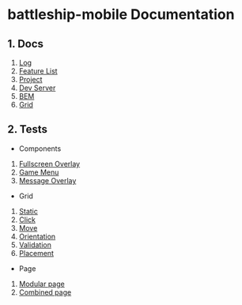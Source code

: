 # battleship-mobile Documentation

## 1. Docs

1. [Log](docs/log.md)
2. [Feature List](docs/feature_list.md)
3. [Project](docs/project.md)
4. [Dev Server](docs/dev_server.md)
5. [BEM](docs/bem.md)
6. [Grid](docs/grid.md)

## 2. Tests

- Components

1. [Fullscreen Overlay](test/full_screen/index.html)
2. [Game Menu](test/menu/index.html)
3. [Message Overlay](test/overlay/index.html)

- Grid

1. [Static](test/grid/static/index.html)
2. [Click](test/grid/click/index.html)
3. [Move](test/grid/move/index.html)
4. [Orientation](test/grid/orientation/index.html)
5. [Validation](test/grid/validation/index.html)
6. [Placement](test/grid/placement/index.html)

- Page

1. [Modular page](test/modular_page/index.html)
2. [Combined page](test/combined_page/index.html)
